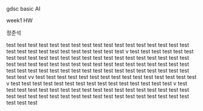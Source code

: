 gdsc basic AI

week1 HW

정준석

test test test test test test test test test test test test test 
test test test test test test test test test test test test test test test v
test test test test test test test test test test test test test test test 
test test test test test test test test test test test test test 
test test test test test test test test test test test test test test test test test test 
test test test test test test test test test test test test test vv
test test test test test test test test test test test test test test test v
test test test test test test test test test test test test test test test v
test test test test test test test test test test 
test test test test test test test test test test test test test test test 
test test test test test test test test test test test test test